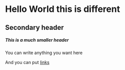 # Hello World this is different

## Secondary header

##### This is a much smaller header

You can write anything you want here

And you can put [links](https://google.com)
